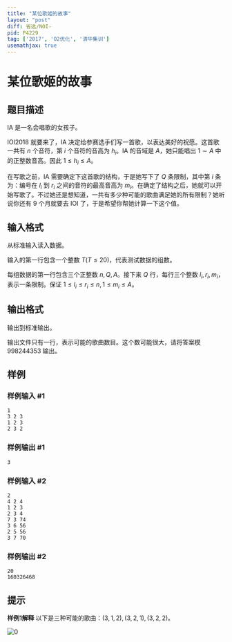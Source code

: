 ```yaml
---
title: "某位歌姬的故事"
layout: "post"
diff: 省选/NOI-
pid: P4229
tag: ['2017', 'O2优化', '清华集训']
usemathjax: true
---
```


# 某位歌姬的故事
## 题目描述

IA 是一名会唱歌的女孩子。

IOI2018 就要来了，IA 决定给参赛选手们写一首歌，以表达美好的祝愿。这首歌一共有 $n$ 个音符，第 $i$ 个音符的音高为 $h_i$​​。IA 的音域是 $A$，她只能唱出 $1\sim A$ 中的正整数音高。因此 $1\le h_i\le A$。

在写歌之前，IA 需要确定下这首歌的结构，于是她写下了 $Q$ 条限制，其中第 $i$ 条为：编号在 $l_i$ 到 $r_i$ 之间的音符的最高音高为 $m_i$。在确定了结构之后，她就可以开始写歌了。不过她还是想知道，一共有多少种可能的歌曲满足她的所有限制？她听说你还有 9 个月就要去 IOI 了，于是希望你帮她计算一下这个值。

## 输入格式

从标准输入读入数据。

输入的第一行包含一个整数 $T$($T\le 20$)，代表测试数据的组数。

每组数据的第一行包含三个正整数 $n,Q,A$。接下来 $Q$ 行，每行三个整数 $l_i,r_i,m_i$​​，表示一条限制。保证 $1\le l_i\le r_i\le n, 1\le m_i\le A$。

## 输出格式

输出到标准输出。

输出文件只有一行，表示可能的歌曲数目。这个数可能很大，请将答案模 $998244353$ 输出。

## 样例

### 样例输入 #1
```
1
3 2 3
1 2 3
2 3 2
```
### 样例输出 #1
```
3
```
### 样例输入 #2
```
2
4 2 4
1 2 3
2 3 4
7 3 74
3 6 56
2 5 56
3 7 70
```
### 样例输出 #2
```
20
160326468
```
## 提示

**样例1解释**
以下是三种可能的歌曲：$(3,1,2),(3,2,1),(3,2,2)$。

![0](https://cdn.luogu.com.cn/upload/pic/14340.png)
